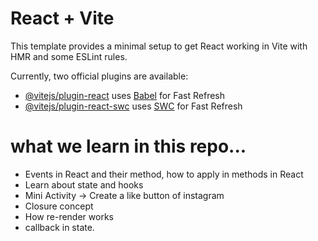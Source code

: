 # React + Vite

This template provides a minimal setup to get React working in Vite with HMR and some ESLint rules.

Currently, two official plugins are available:

- [@vitejs/plugin-react](https://github.com/vitejs/vite-plugin-react/blob/main/packages/plugin-react/README.md) uses [Babel](https://babeljs.io/) for Fast Refresh
- [@vitejs/plugin-react-swc](https://github.com/vitejs/vite-plugin-react-swc) uses [SWC](https://swc.rs/) for Fast Refresh


# what we learn in this repo...

  - Events in React and their method, how to apply in methods in React
  - Learn about state and hooks
  - Mini Activity -> Create a like button of instagram
  - Closure concept
  - How re-render works
  - callback in state.